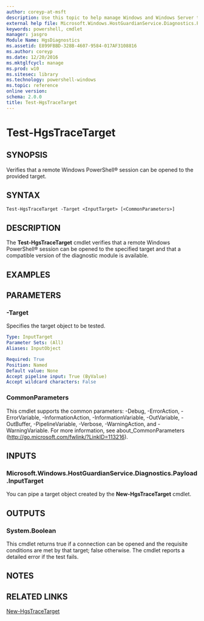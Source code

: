 ```yaml
---
author: coreyp-at-msft
description: Use this topic to help manage Windows and Windows Server technologies with Windows PowerShell.
external help file: Microsoft.Windows.HostGuardianService.Diagnostics.Payload.dll-Help.xml
keywords: powershell, cmdlet
manager: jasgro
Module Name: HgsDiagnostics
ms.assetid: E899FBBD-328B-4607-9584-017AF3108816
ms.author: coreyp
ms.date: 12/20/2016
ms.mktglfcycl: manage
ms.prod: w10
ms.sitesec: library
ms.technology: powershell-windows
ms.topic: reference
online version: 
schema: 2.0.0
title: Test-HgsTraceTarget
---
```


# Test-HgsTraceTarget

## SYNOPSIS
Verifies that a remote Windows PowerShell® session can be opened to the provided target.

## SYNTAX

```
Test-HgsTraceTarget -Target <InputTarget> [<CommonParameters>]
```

## DESCRIPTION
The **Test-HgsTraceTarget** cmdlet verifies that a remote Windows PowerShell® session can be opened to the specified target and that a compatible version of the diagnostic module is available.

## EXAMPLES

## PARAMETERS

### -Target
Specifies the target object to be tested.

```yaml
Type: InputTarget
Parameter Sets: (All)
Aliases: InputObject

Required: True
Position: Named
Default value: None
Accept pipeline input: True (ByValue)
Accept wildcard characters: False
```

### CommonParameters
This cmdlet supports the common parameters: -Debug, -ErrorAction, -ErrorVariable, -InformationAction, -InformationVariable, -OutVariable, -OutBuffer, -PipelineVariable, -Verbose, -WarningAction, and -WarningVariable. For more information, see about_CommonParameters (http://go.microsoft.com/fwlink/?LinkID=113216).

## INPUTS

### Microsoft.Windows.HostGuardianService.Diagnostics.Payload.InputTarget
You can pipe a target object created by the **New-HgsTraceTarget** cmdlet.

## OUTPUTS

### System.Boolean
This cmdlet returns true if a connection can be opened and the requisite conditions are met by that target; false otherwise.
The cmdlet reports a detailed error if the test fails.

## NOTES

## RELATED LINKS

[New-HgsTraceTarget](./New-HgsTraceTarget.md)

